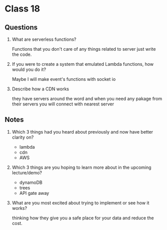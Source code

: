 # Class 18

## Questions
1. What are serverless functions?

    Functions that you don't care of any things related to server just write the code.
1. If you were to create a system that emulated Lambda functions, how would you do it?

    Maybe I will make event's functions with socket io
1. Describe how a CDN works

    they have servers around the word and when you need any pakage from their servers you will connect with nearest server




## Notes
1. Which 3 things had you heard about previously and now have better clarity on?
    * lambda
    * cdn
    * AWS
1. Which 3 things are you hoping to learn more about in the upcoming lecture/demo?
    * dynamoDB
    * trees
    * API gate away
1. What are you most excited about trying to implement or see how it works?

    thinking how they give you a safe place for your data and reduce the cost.
